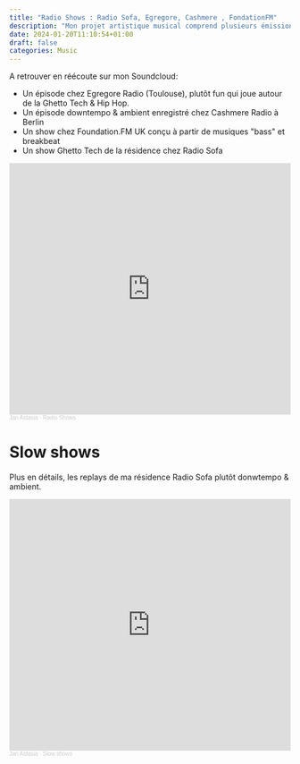 ```yaml
---
title: "Radio Shows : Radio Sofa, Egregore, Cashmere , FondationFM"
description: "Mon projet artistique musical comprend plusieurs émissions radios. Jan Astasia est un alias DJ, mêlant bass music et musiques expérimentales electroniques. Tantôt lentes ou rapides, conçu pour une écoute active et pas nécessairement pour le club."
date: 2024-01-20T11:10:54+01:00
draft: false
categories: Music
---
```


A retrouver en réécoute sur mon Soundcloud: 
- Un épisode chez Egregore Radio (Toulouse), plutôt fun qui joue autour de la Ghetto Tech & Hip Hop.
- Un épisode downtempo & ambient enregistré chez Cashmere Radio à Berlin
- Un show chez Foundation.FM UK conçu à partir de musiques "bass" et breakbeat
- Un show Ghetto Tech de la résidence chez Radio Sofa 


<iframe width="100%" height="450" scrolling="no" frameborder="no" allow="autoplay" src="https://w.soundcloud.com/player/?url=https%3A//api.soundcloud.com/playlists/1816410486&color=%23ff5500&auto_play=false&hide_related=false&show_comments=true&show_user=true&show_reposts=false&show_teaser=true"></iframe><div style="font-size: 10px; color: #cccccc;line-break: anywhere;word-break: normal;overflow: hidden;white-space: nowrap;text-overflow: ellipsis; font-family: Interstate,Lucida Grande,Lucida Sans Unicode,Lucida Sans,Garuda,Verdana,Tahoma,sans-serif;font-weight: 100;"><a href="https://soundcloud.com/janastasiamusic" title="Jan Astasia" target="_blank" style="color: #cccccc; text-decoration: none;">Jan Astasia</a> · <a href="https://soundcloud.com/janastasiamusic/sets/radio-shows" title="Radio Shows" target="_blank" style="color: #cccccc; text-decoration: none;">Radio Shows</a></div>



# Slow shows

Plus en détails, les replays de ma résidence Radio Sofa plutôt donwtempo & ambient.


<iframe width="100%" height="450" scrolling="no" frameborder="no" allow="autoplay" src="https://w.soundcloud.com/player/?url=https%3A//api.soundcloud.com/playlists/1816409505&color=%23ff5500&auto_play=false&hide_related=false&show_comments=true&show_user=true&show_reposts=false&show_teaser=true"></iframe><div style="font-size: 10px; color: #cccccc;line-break: anywhere;word-break: normal;overflow: hidden;white-space: nowrap;text-overflow: ellipsis; font-family: Interstate,Lucida Grande,Lucida Sans Unicode,Lucida Sans,Garuda,Verdana,Tahoma,sans-serif;font-weight: 100;"><a href="https://soundcloud.com/janastasiamusic" title="Jan Astasia" target="_blank" style="color: #cccccc; text-decoration: none;">Jan Astasia</a> · <a href="https://soundcloud.com/janastasiamusic/sets/slow-shows" title="Slow shows" target="_blank" style="color: #cccccc; text-decoration: none;">Slow shows</a></div>

